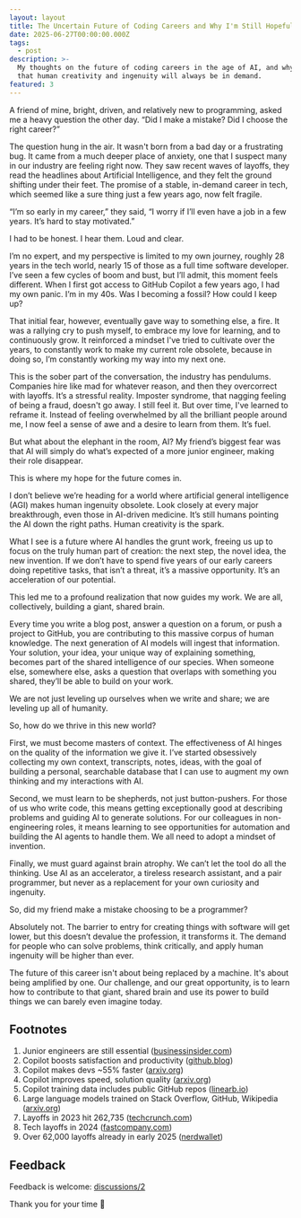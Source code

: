 ```yaml
---
layout: layout
title: The Uncertain Future of Coding Careers and Why I'm Still Hopeful
date: 2025-06-27T00:00:00.000Z
tags:
  - post
description: >-
  My thoughts on the future of coding careers in the age of AI, and why I believe
  that human creativity and ingenuity will always be in demand.
featured: 3
---
```


A friend of mine, bright, driven, and relatively new to programming, asked me a heavy question the other day. “Did I make a mistake? Did I choose the right career?”

The question hung in the air. It wasn't born from a bad day or a frustrating bug. It came from a much deeper place of anxiety, one that I suspect many in our industry are feeling right now. They saw recent waves of layoffs, they read the headlines about Artificial Intelligence, and they felt the ground shifting under their feet. The promise of a stable, in-demand career in tech, which seemed like a sure thing just a few years ago, now felt fragile.

“I’m so early in my career,” they said, “I worry if I’ll even have a job in a few years. It’s hard to stay motivated.”

I had to be honest. I hear them. Loud and clear.

I’m no expert, and my perspective is limited to my own journey, roughly 28 years in the tech world, nearly 15 of those as a full time software developer. I’ve seen a few cycles of boom and bust, but I’ll admit, this moment feels different. When I first got access to GitHub Copilot a few years ago, I had my own panic. I’m in my 40s. Was I becoming a fossil? How could I keep up?

That initial fear, however, eventually gave way to something else, a fire. It was a rallying cry to push myself, to embrace my love for learning, and to continuously grow. It reinforced a mindset I've tried to cultivate over the years, to constantly work to make my current role obsolete, because in doing so, I’m constantly working my way into my next one.

This is the sober part of the conversation, the industry has pendulums. Companies hire like mad for whatever reason, and then they overcorrect with layoffs. It’s a stressful reality. Imposter syndrome, that nagging feeling of being a fraud, doesn't go away. I still feel it. But over time, I've learned to reframe it. Instead of feeling overwhelmed by all the brilliant people around me, I now feel a sense of awe and a desire to learn from them. It’s fuel.

But what about the elephant in the room, AI? My friend’s biggest fear was that AI will simply do what’s expected of a more junior engineer, making their role disappear.

This is where my hope for the future comes in.

I don’t believe we’re heading for a world where artificial general intelligence (AGI) makes human ingenuity obsolete. Look closely at every major breakthrough, even those in AI-driven medicine. It’s still humans pointing the AI down the right paths. Human creativity is the spark.

What I see is a future where AI handles the grunt work, freeing us up to focus on the truly human part of creation: the next step, the novel idea, the new invention. If we don’t have to spend five years of our early careers doing repetitive tasks, that isn’t a threat, it’s a massive opportunity. It’s an acceleration of our potential.

This led me to a profound realization that now guides my work. We are all, collectively, building a giant, shared brain.

Every time you write a blog post, answer a question on a forum, or push a project to GitHub, you are contributing to this massive corpus of human knowledge. The next generation of AI models will ingest that information. Your solution, your idea, your unique way of explaining something, becomes part of the shared intelligence of our species. When someone else, somewhere else, asks a question that overlaps with something you shared, they’ll be able to build on your work.

We are not just leveling up ourselves when we write and share; we are leveling up all of humanity.

So, how do we thrive in this new world?

First, we must become masters of context. The effectiveness of AI hinges on the quality of the information we give it. I’ve started obsessively collecting my own context, transcripts, notes, ideas, with the goal of building a personal, searchable database that I can use to augment my own thinking and my interactions with AI.

Second, we must learn to be shepherds, not just button-pushers. For those of us who write code, this means getting exceptionally good at describing problems and guiding AI to generate solutions. For our colleagues in non-engineering roles, it means learning to see opportunities for automation and building the AI agents to handle them. We all need to adopt a mindset of invention.

Finally, we must guard against brain atrophy. We can’t let the tool do all the thinking. Use AI as an accelerator, a tireless research assistant, and a pair programmer, but never as a replacement for your own curiosity and ingenuity.

So, did my friend make a mistake choosing to be a programmer?

Absolutely not. The barrier to entry for creating things with software will get lower, but this doesn’t devalue the profession, it transforms it. The demand for people who can solve problems, think critically, and apply human ingenuity will be higher than ever.

The future of this career isn't about being replaced by a machine. It's about being amplified by one. Our challenge, and our great opportunity, is to learn how to contribute to that giant, shared brain and use its power to build things we can barely even imagine today.

## Footnotes

1. Junior engineers are still essential ([businessinsider.com](https://www.businessinsider.com/github-ceo-hiring-junior-engineers-interns-important-2025-6))
2. Copilot boosts satisfaction and productivity ([github.blog](https://github.blog/news-insights/research/research-quantifying-github-copilots-impact-in-the-enterprise-with-accenture/))
3. Copilot makes devs ~55% faster ([arxiv.org](https://arxiv.org/abs/2302.06590))
4. Copilot improves speed, solution quality ([arxiv.org](https://arxiv.org/abs/2506.10051))
5. Copilot training data includes public GitHub repos ([linearb.io](https://linearb.io/blog/is-github-copilot-worth-it))
6. Large language models trained on Stack Overflow, GitHub, Wikipedia ([arxiv.org](https://arxiv.org/abs/2303.08733))
7. Layoffs in 2023 hit 262,735 ([techcrunch.com](https://techcrunch.com/2024/05/01/a-comprehensive-archive-of-2023-tech-layoffs/))
8. Tech layoffs in 2024 ([fastcompany.com](https://www.fastcompany.com/91358076/tech-layoffs-list-june-2025-microsoft-google-disney-zoominfo))
9. Over 62,000 layoffs already in early 2025 ([nerdwallet](https://www.nerdwallet.com/article/finance/tech-layoffs))

## Feedback

Feedback is welcome: [discussions/2](https://github.com/jonmagic/jonmagic.com/discussions/2)

Thank you for your time :pray:
